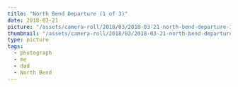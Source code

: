 ```yaml
---
title: "North Bend Departure (1 of 3)"
date: 2018-03-21
picture: "/assets/camera-roll/2018/03/2018-03-21-north-bend-departure-1/20180321_223627481_iOS.jpg"
thumbnail: "/assets/camera-roll/2018/03/2018-03-21-north-bend-departure-1/20180321_223627481_iOS-thumbnail.jpg"
type: picture
tags:
  - photograph
  - me
  - dad
  - North Bend
---
```

